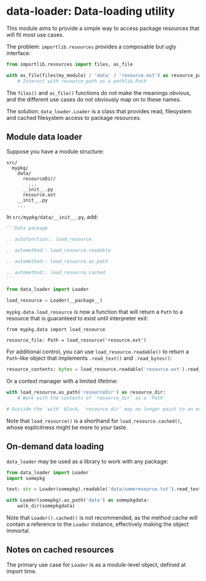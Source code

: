 # data-loader: Data-loading utility

This module aims to provide a simple way to access package resources that will
fit most use cases.

The problem: `importlib.resources` provides a composable but ugly interface:

```python
from importlib.resources import files, as_file

with as_file(files(my_module) / 'data' / 'resource.ext') as resource_path:
    # Interact with resource_path as a pathlib.Path
```

The `files()` and `as_file()` functions do not make the meanings obvious,
and the different use cases do not obviously map on to these names.

The solution: `data_loader.Loader` is a class that provides read, filesystem
and cached filesystem access to package resources.

## Module data loader

Suppose you have a module structure:

```
src/
  mypkg/
    data/
      resourceDir/
        ...
      __init__.py
      resource.ext
    __init__.py
    ...
```

In `src/mypkg/data/__init__.py`, add:

```python
'''Data package

.. autofunction:: load_resource

.. automethod:: load_resource.readable

.. automethod:: load_resource.as_path

.. automethod:: load_resource.cached
'''

from data_loader import Loader

load_resource = Loader(__package__)
```

`mypkg.data.load_resource` is now a function that will return a `Path` to a
resource that is guaranteed to exist until interpreter exit:

```
from mypkg.data import load_resource

resource_file: Path = load_resource('resource.ext')
```

For additional control, you can use `load_resource.readable()` to return a `Path`-like
object that implements `.read_text()` and `.read_bytes()`:

```python
resource_contents: bytes = load_resource.readable('resource.ext').read_bytes()
```

Or a context manager with a limited lifetime:

```python
with load_resource.as_path('resourceDir') as resource_dir:
    # Work with the contents of `resource_dir` as a `Path`

# Outside the `with` block, `resource_dir` may no longer point to an existing path.
```

Note that `load_resource()` is a shorthand for `load_resource.cached()`,
whose explicitness might be more to your taste.

## On-demand data loading

`data_loader` may be used as a library to work with any package:

```python
from data_loader import Loader
import somepkg

text: str = Loader(somepkg).readable('data/someresource.txt').read_text()

with Loader(somepkg).as_path('data') as somepkgdata:
    walk_dir(somepkgdata)
```

Note that `Loader().cached()` is not recommended, as the method cache will contain a
reference to the `Loader` instance, effectively making the object immortal.

## Notes on cached resources

The primary use case for `Loader` is as a module-level object, defined at import time.
